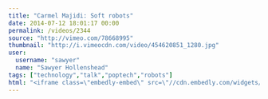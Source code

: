 ```yaml
---
title: "Carmel Majidi: Soft robots"
date: 2014-07-12 18:01:17 00:00
permalink: /videos/2344
source: "http://vimeo.com/78668995"
thumbnail: "http://i.vimeocdn.com/video/454620851_1280.jpg"
user:
  username: "sawyer"
  name: "Sawyer Hollenshead"
tags: ["technology","talk","poptech","robots"]
html: "<iframe class=\"embedly-embed\" src=\"//cdn.embedly.com/widgets/media.html?src=http%3A%2F%2Fplayer.vimeo.com%2Fvideo%2F78668995&wmode=transparent&src_secure=1&url=http%3A%2F%2Fvimeo.com%2F78668995&image=http%3A%2F%2Fi.vimeocdn.com%2Fvideo%2F454620851_1280.jpg&key=daaebf4d9cdd46779200162d0ca86e20&type=text%2Fhtml&schema=vimeo\" width=\"1280\" height=\"720\" scrolling=\"no\" frameborder=\"0\" allowfullscreen></iframe>"
---
```


